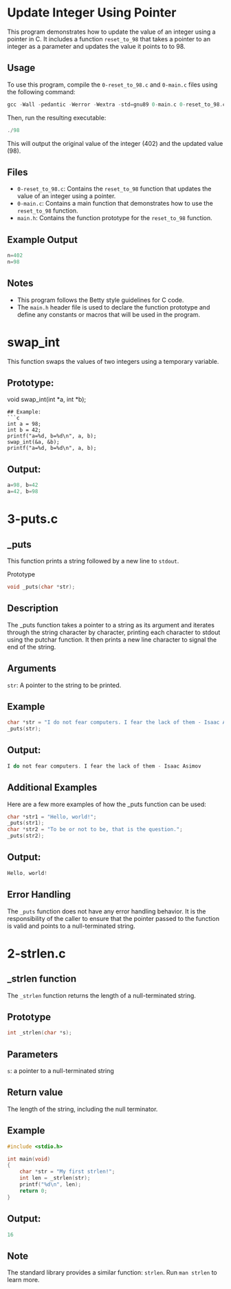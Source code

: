 # Update Integer Using Pointer

This program demonstrates how to update the value of an integer using a pointer in C. It includes a function `reset_to_98` that takes a pointer to an integer as a parameter and updates the value it points to to 98.

## Usage

To use this program, compile the `0-reset_to_98.c` and `0-main.c` files using the following command:
```c
gcc -Wall -pedantic -Werror -Wextra -std=gnu89 0-main.c 0-reset_to_98.c -o 0-98
```

Then, run the resulting executable:

```c
./98
```

This will output the original value of the integer (402) and the updated value (98).

## Files

- `0-reset_to_98.c`: Contains the `reset_to_98` function that updates the value of an integer using a pointer.
- `0-main.c`: Contains a main function that demonstrates how to use the `reset_to_98` function.
- `main.h`: Contains the function prototype for the `reset_to_98` function.

## Example Output

```c
n=402
n=98
```

## Notes

- This program follows the Betty style guidelines for C code.
- The `main.h` header file is used to declare the function prototype and define any constants or macros that will be used in the program.


# swap_int

This function swaps the values of two integers using a temporary variable.

## Prototype:
void swap_int(int *a, int *b);
```
## Example:
```c
int a = 98;
int b = 42;
printf("a=%d, b=%d\n", a, b);
swap_int(&a, &b);
printf("a=%d, b=%d\n", a, b);
```
## Output:
```c
a=98, b=42
a=42, b=98
```

# 3-puts.c
## _puts
This function prints a string followed by a new line to `stdout`.

Prototype
```c
void _puts(char *str);
```
## Description
The _puts function takes a pointer to a string as its argument and iterates through the string character by character, printing each character to stdout using the putchar function. It then prints a new line character to signal the end of the string.

## Arguments
`str`: A pointer to the string to be printed.
## Example
```c
char *str = "I do not fear computers. I fear the lack of them - Isaac Asimov";
_puts(str);
```
## Output:

```c
I do not fear computers. I fear the lack of them - Isaac Asimov
```
## Additional Examples
Here are a few more examples of how the _puts function can be used:

```c
char *str1 = "Hello, world!";
_puts(str1);
char *str2 = "To be or not to be, that is the question.";
_puts(str2);
```
## Output:

```c
Hello, world!
```
## Error Handling
The `_puts` function does not have any error handling behavior. It is the responsibility of the caller to ensure that the pointer passed to the function is valid and points to a null-terminated string.

# 2-strlen.c
## _strlen function
The `_strlen` function returns the length of a null-terminated string.

## Prototype
```c
int _strlen(char *s);
```
## Parameters
`s`: a pointer to a null-terminated string

## Return value
The length of the string, including the null terminator.

## Example
```c
#include <stdio.h>

int main(void)
{
    char *str = "My first strlen!";
    int len = _strlen(str);
    printf("%d\n", len);
    return 0;
}
```
## Output: 
```c
16
```
## Note
The standard library provides a similar function: `strlen`. Run `man strlen` to learn more.

